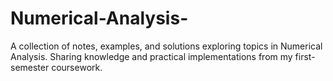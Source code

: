 # Numerical-Analysis-
A collection of notes, examples, and solutions exploring topics in Numerical Analysis. Sharing knowledge and practical implementations from my first-semester coursework.
